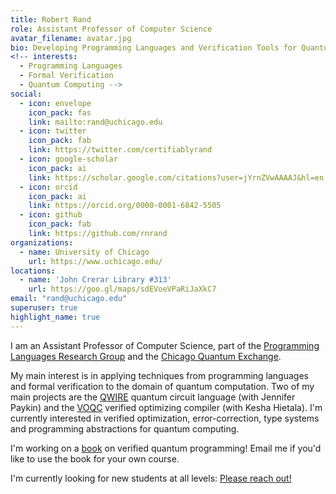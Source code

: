 ```yaml
---
title: Robert Rand
role: Assistant Professor of Computer Science
avatar_filename: avatar.jpg
bio: Developing Programming Languages and Verification Tools for Quantum Computing
<!-- interests:
  - Programming Languages
  - Formal Verification
  - Quantum Computing -->
social:
  - icon: envelope
    icon_pack: fas
    link: mailto:rand@uchicago.edu
  - icon: twitter
    icon_pack: fab
    link: https://twitter.com/certifiablyrand
  - icon: google-scholar
    icon_pack: ai
    link: https://scholar.google.com/citations?user=jYrnZVwAAAAJ&hl=en
  - icon: orcid
    icon_pack: ai
    link: https://orcid.org/0000-0001-6842-5505
  - icon: github
    icon_pack: fab
    link: https://github.com/rnrand
organizations:
  - name: University of Chicago
    url: https://www.uchicago.edu/
locations:
  - name: 'John Crerar Library #313' 
    url: https://goo.gl/maps/sdEVoeVPaRiJaXkC7
email: "rand@uchicago.edu"
superuser: true
highlight_name: true
---
```

I am an Assistant Professor of Computer Science, part of the [Programming Languages Research Group](http://pl.cs.uchicago.edu/) and the [Chicago Quantum Exchange](https://quantum.uchicago.edu/).

My main interest is in applying techniques from programming languages and formal verification to the domain of quantum computation. Two of my main projects are the [QWIRE](https://github.com/inQWIRE/QWIRE/) quantum circuit language (with Jennifer Paykin) and the [VOQC](https://github.com/inQWIRE/SQIR/) verified optimizing compiler (with Kesha Hietala). I'm currently interested in verified optimization, error-correction, type systems and programming abstractions for quantum computing.

I'm working on a [book](vqc/index.html) on verified quantum programming! Email me if you'd like to use the book for your own course.

I'm currently looking for new students at all levels: [Please reach out!](mailto:rand@uchicago.edu)

<!-- {{< icon name="download" pack="fas" >}} Download my {{< staticref "uploads/demo_resume.pdf" "newtab" >}}resumé{{< /staticref >}}. -->